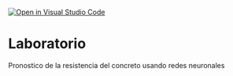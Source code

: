 [![Open in Visual Studio Code](https://classroom.github.com/assets/open-in-vscode-c66648af7eb3fe8bc4f294546bfd86ef473780cde1dea487d3c4ff354943c9ae.svg)](https://classroom.github.com/online_ide?assignment_repo_id=9536800&assignment_repo_type=AssignmentRepo)
# Laboratorio
Pronostico de la resistencia del concreto usando redes neuronales
